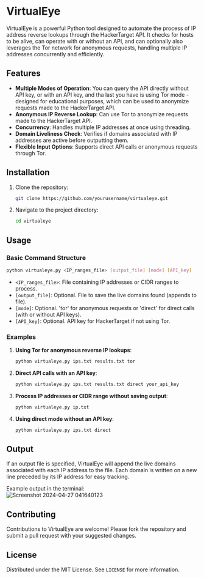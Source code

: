 
# VirtualEye

VirtualEye is a powerful Python tool designed to automate the process of IP address reverse lookups through the HackerTarget API. It checks for hosts to be alive, can operate with or without an API, and can optionally also leverages the Tor network for anonymous requests, handling multiple IP addresses concurrently and efficiently.

## Features

- **Multiple Modes of Operation**: You can query the API directly without API key, or with an API key, and tha last you have is using Tor mode - designed for educational purposes, which can be used to anonymize requests made to the HackerTarget API.
- **Anonymous IP Reverse Lookup**: Can use Tor to anonymize requests made to the HackerTarget API.
- **Concurrency**: Handles multiple IP addresses at once using threading.
- **Domain Liveliness Check**: Verifies if domains associated with IP addresses are active before outputting them.
- **Flexible Input Options**: Supports direct API calls or anonymous requests through Tor.

## Installation

1. Clone the repository:
   ```bash
   git clone https://github.com/yourusername/virtualeye.git
   ```
2. Navigate to the project directory:
   ```bash
   cd virtualeye
   ```
   
## Usage

### Basic Command Structure

```bash
python virtualeye.py <IP_ranges_file> [output_file] [mode] [API_key]
```

- `<IP_ranges_file>`: File containing IP addresses or CIDR ranges to process.
- `[output_file]`: Optional. File to save the live domains found (appends to file).
- `[mode]`: Optional. 'tor' for anonymous requests or 'direct' for direct calls (with or without API keys).
- `[API_key]`: Optional. API key for HackerTarget if not using Tor.

### Examples

1. **Using Tor for anonymous reverse IP lookups**:
   ```bash
   python virtualeye.py ips.txt results.txt tor
   ```
2. **Direct API calls with an API key**:
   ```bash
   python virtualeye.py ips.txt results.txt direct your_api_key
   ```
3. **Process IP addresses or CIDR range without saving output**:
   ```bash
   python virtualeye.py ip.txt
   ```
4. **Using direct mode without an API key**:
   ```bash
   python virtualeye.py ips.txt direct
   ```

## Output

If an output file is specified, VirtualEye will append the live domains associated with each IP address to the file. Each domain is written on a new line preceded by its IP address for easy tracking.

Example output in the terminal:<br>
![Screenshot 2024-04-27 041640123](https://github.com/5u5urrus/VirtualEye/assets/165041037/3a15f6d9-99a9-4555-9abe-23db86854e93)

## Contributing

Contributions to VirtualEye are welcome! Please fork the repository and submit a pull request with your suggested changes.

## License

Distributed under the MIT License. See `LICENSE` for more information.
